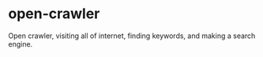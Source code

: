 # open-crawler
Open crawler, visiting all of internet, finding keywords, and making a search engine.
